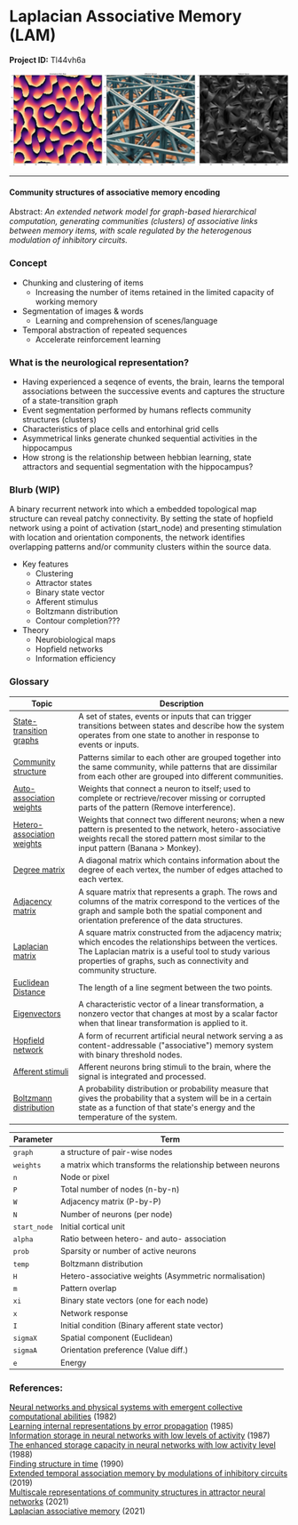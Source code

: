 # Laplacian Associative Memory (LAM)

**Project ID:**  Tl44vh6a

<p align="center">
  <img src="https://github.com/epochlab/LAM/blob/main/sample.png">
</p>

--------------------------------------------------------------------

#### Community structures of associative memory encoding
Abstract: *An extended network model for graph-based hierarchical computation, generating communities (clusters) of associative links between memory items, with scale regulated by the heterogenous modulation of inhibitory circuits.*

### Concept
- Chunking and clustering of items
    - Increasing the number of items retained in the limited capacity of working memory
- Segmentation of images & words
    - Learning and comprehension of scenes/language
- Temporal abstraction of repeated sequences
    - Accelerate reinforcement learning

### What is the neurological representation?
- Having experienced a seqence of events, the brain, learns the temporal associations between the successive events and captures the structure of a state-transition graph
- Event segmentation performed by humans reflects community structures (clusters)
- Characteristics of place cells and entorhinal grid cells
- Asymmetrical links generate chunked sequential activities in the hippocampus
- How strong is the relationship between hebbian learning, state attractors and sequential segmentation with the hippocampus?

### Blurb (WIP)
A binary recurrent network into which a embedded topological map structure can reveal patchy connectivity. By setting the state of hopfield network using a point of activation (start_node) and presenting stimulation with location and orientation components, the network identifies overlapping patterns and/or community clusters within the source data.

- Key features
    - Clustering
    - Attractor states
    - Binary state vector
    - Afferent stimulus
    - Boltzmann distribution
    - Contour completion???
- Theory
    - Neurobiological maps
    - Hopfield networks
    - Information efficiency

### Glossary
Topic | Description
--- | ---
[State-transition graphs](https://en.wikipedia.org/wiki/State_diagram) | A set of states, events or inputs that can trigger transitions between states and describe how the system operates from one state to another in response to events or inputs.
[Community structure](https://en.wikipedia.org/wiki/Community_structure) | Patterns similar to each other are grouped together into the same community, while patterns that are dissimilar from each other are grouped into different communities.
[Auto-association weights](https://en.wikipedia.org/wiki/Autoassociative_memory) |  Weights that connect a neuron to itself; used to complete or rectrieve/recover missing or corrupted parts of the pattern (Remove interference).
[Hetero-association weights](https://en.wikipedia.org/wiki/Autoassociative_memory) | Weights that connect two different neurons; when a new pattern is presented to the network, hetero-associative weights recall the stored pattern most similar to the input pattern (Banana > Monkey).
[Degree matrix](https://en.wikipedia.org/wiki/Degree_matrix) | A diagonal matrix which contains information about the degree of each vertex, the number of edges attached to each vertex.
[Adjacency matrix](https://en.wikipedia.org/wiki/Adjacency_matrix) | A square matrix that represents a graph. The rows and columns of the matrix correspond to the vertices of the graph and sample both the spatial component and orientation preference of the data structures.
[Laplacian matrix](https://en.wikipedia.org/wiki/Laplacian_matrix) | A square matrix constructed from the adjacency matrix; which encodes the relationships between the vertices. The Laplacian matrix is a useful tool to study various properties of graphs, such as connectivity and community structure.
[Euclidean Distance](https://en.wikipedia.org/wiki/Euclidean_distance) | The length of a line segment between the two points.
[Eigenvectors](https://en.wikipedia.org/wiki/Eigenvalues_and_eigenvectors) | A characteristic vector of a linear transformation, a nonzero vector that changes at most by a scalar factor when that linear transformation is applied to it.
[Hopfield network](https://en.wikipedia.org/wiki/Hopfield_network) | A form of recurrent artificial neural network serving a as content-addressable ("associative") memory system with binary threshold nodes.
[Afferent stimuli](https://en.wikipedia.org/wiki/Afferent_nerve_fiber) | Afferent neurons bring stimuli to the brain, where the signal is integrated and processed.
[Boltzmann distribution](https://en.wikipedia.org/wiki/Boltzmann_distribution) | A probability distribution or probability measure that gives the probability that a system will be in a certain state as a function of that state's energy and the temperature of the system.


Parameter | Term
--- | ---
`graph` | a structure of pair-wise nodes
`weights` | a matrix which transforms the relationship between neurons
`n` | Node or pixel
`P` | Total number of nodes (n-by-n)
`W` | Adjacency matrix (P-by-P)
`N` | Number of neurons (per node)
`start_node` | Initial cortical unit
`alpha` | Ratio between hetero- and auto- association
`prob` | Sparsity or number of active neurons
`temp` | Boltzmann distribution
`H` | Hetero-associative weights (Asymmetric normalisation)
`m` | Pattern overlap
`xi` | Binary state vectors (one for each node)
`x` | Network response
`I` | Initial condition (Binary afferent state vector)
`sigmaX` | Spatial component (Euclidean)
`sigmaA` | Orientation preference (Value diff.)
`e` | Energy

### References:
[Neural networks and physical systems with emergent collective computational abilities](https://www.researchgate.net/publication/16246447_Neural_Networks_and_Physical_Systems_with_Emergent_Collective_Computational_Abilities) (1982)<br>
[Learning internal representations by error propagation](https://apps.dtic.mil/dtic/tr/fulltext/u2/a164453.pdf) (1985)<br>
[Information storage in neural networks with low levels of activity](https://sci-hub.ru/10.1103/PhysRevA.35.2293) (1987)<br>
[The enhanced storage capacity in neural networks with low activity level](https://sci-hub.ru/10.1209/0295-5075/6/2/002) (1988)<br>
[Finding structure in time](http://psych.colorado.edu/~kimlab/Elman1990.pdf) (1990)<br>
[Extended temporal association memory by modulations of inhibitory circuits](https://journals.aps.org/prl/pdf/10.1103/PhysRevLett.123.078101) (2019)<br>
[Multiscale representations of community structures in attractor neural networks](https://www.ncbi.nlm.nih.gov/pmc/articles/PMC8412329/pdf/pcbi.1009296.pdf) (2021)<br>
[Laplacian associative memory](https://github.com/TatsuyaHaga/laplacian_associative_memory_codes/tree/v1.0.1) (2021)
